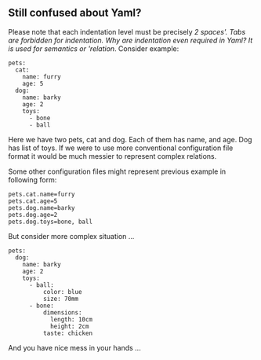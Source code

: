 ## Still confused about Yaml?

Please note that each indentation level must be precisely **2 spaces*'. Tabs are forbidden for indentation. Why are indentation even required in Yaml? It is used for semantics or '*relation**. Consider example:


    pets:
      cat:
        name: furry
        age: 5
      dog:
        name: barky
        age: 2
        toys:
          - bone
          - ball


Here we have two pets, cat and dog. Each of them has name, and age. Dog has list of toys. If we were to use more conventional configuration file format it would be much messier to represent complex relations.

Some other configuration files might represent previous example in following form:


    pets.cat.name=furry
    pets.cat.age=5
    pets.dog.name=barky
    pets.dog.age=2
    pets.dog.toys=bone, ball


But consider more complex situation ...


    pets:
      dog:
        name: barky
        age: 2
        toys:
          - ball:
              color: blue
              size: 70mm
          - bone:
              dimensions:
                length: 10cm
                height: 2cm
              taste: chicken


And you have nice mess in your hands ...
